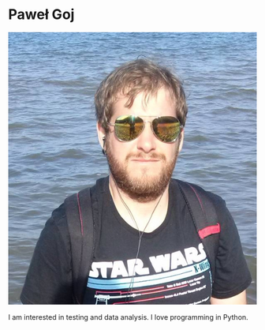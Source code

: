 # Paweł Goj

![<img src="Ja_2.jpg" width="250"/>](Ja_2.jpg "I")

I am interested in testing and data analysis. I love programming in Python.
